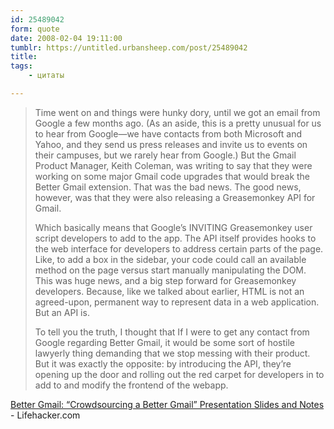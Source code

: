 ```yaml
---
id: 25489042
form: quote
date: 2008-02-04 19:11:00
tumblr: https://untitled.urbansheep.com/post/25489042
title: 
tags:
    - цитаты

---
```


<blockquote>
<p>Time went on and things were hunky dory, until we got an email from Google a few months ago.  (As an aside, this is a pretty unusual for us to hear from Google—we have contacts from both Microsoft and Yahoo, and they send us press releases and invite us to events on their campuses, but we rarely hear from Google.)  But the Gmail Product Manager, Keith Coleman, was writing to say that they were working on some major Gmail code upgrades that would break the Better Gmail extension.  That was the bad news.  The good news, however, was that they were also releasing a Greasemonkey API for Gmail.  </p>

<p>Which basically means that Google&rsquo;s INVITING Greasemonkey user script developers to add to the app.  The API itself provides hooks to the web interface for developers to address certain parts of the page.   Like, to add a box in the sidebar, your code could call an available method on the page versus start manually manipulating the DOM.  This was huge news, and a big step forward for Greasemonkey developers.  Because, like we talked about earlier, HTML is not an agreed-upon, permanent way to represent data in a web application.  But an API is. </p>

<p>To tell you the truth, I thought that If I were to get any contact from Google regarding Better Gmail, it would be some sort of hostile lawyerly thing demanding that we stop messing with their product.  But it was exactly the opposite:  by introducing the API, they&rsquo;re opening up the door and rolling out the red carpet for developers in to add to and modify the frontend of the webapp.</p>
</blockquote>

<a href="http://lifehacker.com/351815/crowdsourcing-a-better-gmail-presentation-slides-and-notes">Better Gmail: “Crowdsourcing a Better Gmail” Presentation Slides and Notes</a> - Lifehacker.com
